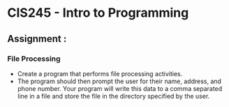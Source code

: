 # CIS245 - Intro to Programming

## Assignment : 

### File Processing 
* Create a program that performs file processing activities.   
* The program should then prompt the user for their name, address, and phone number.  Your program will write this data to a comma separated line in a file and store the file in the directory specified by the user. 
